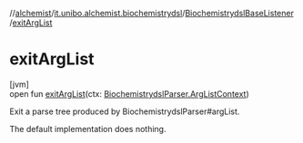 //[alchemist](../../../index.md)/[it.unibo.alchemist.biochemistrydsl](../index.md)/[BiochemistrydslBaseListener](index.md)/[exitArgList](exit-arg-list.md)

# exitArgList

[jvm]\
open fun [exitArgList](exit-arg-list.md)(ctx: [BiochemistrydslParser.ArgListContext](../-biochemistrydsl-parser/-arg-list-context/index.md))

Exit a parse tree produced by BiochemistrydslParser#argList. 

The default implementation does nothing.
